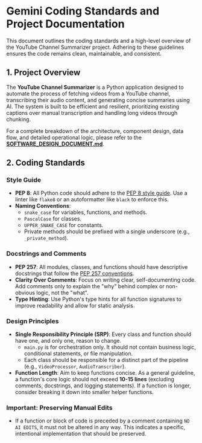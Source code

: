# Gemini Coding Standards and Project Documentation

This document outlines the coding standards and a high-level overview of the YouTube Channel Summarizer project. Adhering to these guidelines ensures the code remains clean, maintainable, and consistent.

## 1. Project Overview

The **YouTube Channel Summarizer** is a Python application designed to automate the process of fetching videos from a YouTube channel, transcribing their audio content, and generating concise summaries using AI. The system is built to be efficient and resilient, prioritizing existing captions over manual transcription and handling long videos through chunking.

For a complete breakdown of the architecture, component design, data flow, and detailed operational logic, please refer to the **[SOFTWARE_DESIGN_DOCUMENT.md](SOFTWARE_DESIGN_DOCUMENT.md)**.

## 2. Coding Standards

### Style Guide
-   **PEP 8**: All Python code should adhere to the [PEP 8 style guide](https://www.python.org/dev/peps/pep-0008/). Use a linter like `flake8` or an autoformatter like `black` to enforce this.
-   **Naming Conventions**:
    -   `snake_case` for variables, functions, and methods.
    -   `PascalCase` for classes.
    -   `UPPER_SNAKE_CASE` for constants.
    -   Private methods should be prefixed with a single underscore (e.g., `_private_method`).

### Docstrings and Comments
-   **PEP 257**: All modules, classes, and functions should have descriptive docstrings that follow the [PEP 257 conventions](https://www.python.org/dev/peps/pep-0257/).
-   **Clarity Over Comments**: Focus on writing clear, self-documenting code. Add comments only to explain the "why" behind complex or non-obvious logic, not the "what".
-   **Type Hinting**: Use Python's type hints for all function signatures to improve readability and allow for static analysis.

### Design Principles
-   **Single Responsibility Principle (SRP)**: Every class and function should have one, and only one, reason to change.
    -   `main.py` is for orchestration only. It should not contain business logic, conditional statements, or file manipulation.
    -   Each class should be responsible for a distinct part of the pipeline (e.g., `VideoProcessor`, `AudioTranscriber`).
-   **Function Length**: Aim to keep functions concise. As a general guideline, a function's core logic should not exceed **10-15 lines** (excluding comments, docstrings, and logging statements). If a function is longer, consider breaking it down into smaller helper functions.

### **Important**: Preserving Manual Edits
-   If a function or block of code is preceded by a comment containing `NO AI EDITS`, it must not be altered in any way. This indicates a specific, intentional implementation that should be preserved.
